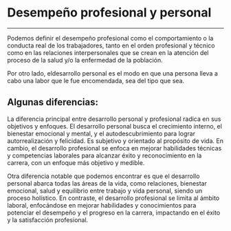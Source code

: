 # Desempeño profesional y personal
---
Podemos definir el desempeño profesional como el comportamiento o la conducta real de los trabajadores, tanto en el orden profesional y técnico como en las relaciones interpersonales que se crean en la atención del proceso de la salud y/o la enfermedad de la población.

Por otro lado, eldesarrollo personal es el modo en que una persona lleva a cabo una labor que le fue encomendada, sea del tipo que sea.

## Algunas diferencias:

La diferencia principal entre desarrollo personal y profesional radica en sus objetivos y enfoques. El desarrollo personal busca el crecimiento interno, el bienestar emocional y mental, y el autodescubrimiento para lograr autorrealización y felicidad. Es subjetivo y orientado al propósito de vida. En cambio, el desarrollo profesional se enfoca en mejorar habilidades técnicas y competencias laborales para alcanzar éxito y reconocimiento en la carrera, con un enfoque más objetivo y medible.

Otra diferencia notable que podemos encontrar es que el desarrollo personal abarca todas las áreas de la vida, como relaciones, bienestar emocional, salud y equilibrio entre trabajo y vida personal, siendo un proceso holístico. En contraste, el desarrollo profesional se limita al ámbito laboral, enfocándose en mejorar habilidades y conocimientos para potenciar el desempeño y el progreso en la carrera, impactando en el éxito y la satisfacción profesional.
